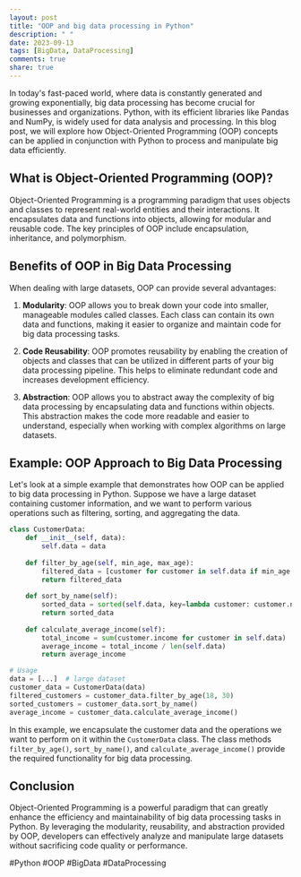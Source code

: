 ```yaml
---
layout: post
title: "OOP and big data processing in Python"
description: " "
date: 2023-09-13
tags: [BigData, DataProcessing]
comments: true
share: true
---
```


In today's fast-paced world, where data is constantly generated and growing exponentially, big data processing has become crucial for businesses and organizations. Python, with its efficient libraries like Pandas and NumPy, is widely used for data analysis and processing. In this blog post, we will explore how Object-Oriented Programming (OOP) concepts can be applied in conjunction with Python to process and manipulate big data efficiently.

## What is Object-Oriented Programming (OOP)?

Object-Oriented Programming is a programming paradigm that uses objects and classes to represent real-world entities and their interactions. It encapsulates data and functions into objects, allowing for modular and reusable code. The key principles of OOP include encapsulation, inheritance, and polymorphism.

## Benefits of OOP in Big Data Processing

When dealing with large datasets, OOP can provide several advantages:

1. **Modularity**: OOP allows you to break down your code into smaller, manageable modules called classes. Each class can contain its own data and functions, making it easier to organize and maintain code for big data processing tasks.

2. **Code Reusability**: OOP promotes reusability by enabling the creation of objects and classes that can be utilized in different parts of your big data processing pipeline. This helps to eliminate redundant code and increases development efficiency.

3. **Abstraction**: OOP allows you to abstract away the complexity of big data processing by encapsulating data and functions within objects. This abstraction makes the code more readable and easier to understand, especially when working with complex algorithms on large datasets.

## Example: OOP Approach to Big Data Processing

Let's look at a simple example that demonstrates how OOP can be applied to big data processing in Python. Suppose we have a large dataset containing customer information, and we want to perform various operations such as filtering, sorting, and aggregating the data.

```python
class CustomerData:
    def __init__(self, data):
        self.data = data
    
    def filter_by_age(self, min_age, max_age):
        filtered_data = [customer for customer in self.data if min_age <= customer.age <= max_age]
        return filtered_data
    
    def sort_by_name(self):
        sorted_data = sorted(self.data, key=lambda customer: customer.name)
        return sorted_data
    
    def calculate_average_income(self):
        total_income = sum(customer.income for customer in self.data)
        average_income = total_income / len(self.data)
        return average_income

# Usage
data = [...]  # large dataset
customer_data = CustomerData(data)
filtered_customers = customer_data.filter_by_age(18, 30)
sorted_customers = customer_data.sort_by_name()
average_income = customer_data.calculate_average_income()
```

In this example, we encapsulate the customer data and the operations we want to perform on it within the `CustomerData` class. The class methods `filter_by_age()`, `sort_by_name()`, and `calculate_average_income()` provide the required functionality for big data processing.

## Conclusion

Object-Oriented Programming is a powerful paradigm that can greatly enhance the efficiency and maintainability of big data processing tasks in Python. By leveraging the modularity, reusability, and abstraction provided by OOP, developers can effectively analyze and manipulate large datasets without sacrificing code quality or performance.

#Python #OOP #BigData #DataProcessing